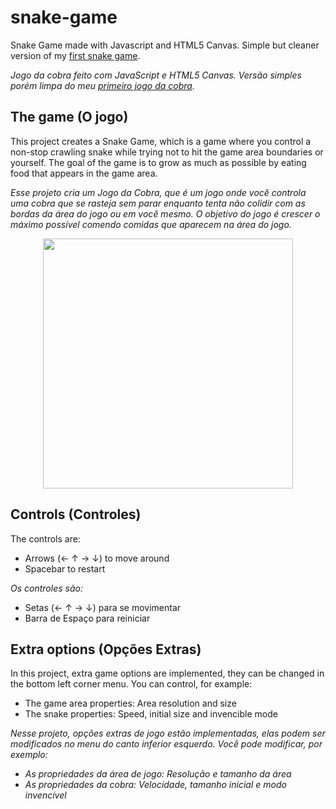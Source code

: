 # snake-game
Snake Game made with Javascript and HTML5 Canvas. Simple but cleaner version of my [first snake game](https://my-snake-game-niota2018.glitch.me/).

*Jogo da cobra feito com JavaScript e HTML5 Canvas. Versão simples porém limpa do meu [primeiro jogo da cobra](https://my-snake-game-niota2018.glitch.me/).*

## The game (O jogo)

This project creates a Snake Game, which is a game where you control a non-stop crawling snake while trying not to hit the game area boundaries or yourself. 
The goal of the game is to grow as much as possible by eating food that appears in the game area.

*Esse projeto cria um Jogo da Cobra, que é um jogo onde você controla uma cobra que se rasteja sem parar enquanto tenta não colidir com as bordas da área do jogo ou em você mesmo. 
O objetivo do jogo é crescer o máximo possível comendo comidas que aparecem na área do jogo.*

<p align="center">
  <img width="400" src="https://user-images.githubusercontent.com/44736064/62988027-2b371200-be19-11e9-9b0b-7dc487c2634b.gif">
</p>

## Controls (Controles)

The controls are:
- Arrows (← ↑ → ↓) to move around
- Spacebar to restart

*Os controles são:*
- Setas (← ↑ → ↓) para se movimentar
- Barra de Espaço para reiniciar

## Extra options (Opções Extras)

In this project, extra game options are implemented, they can be changed in the bottom left corner menu.
You can control, for example:
- The game area properties: Area resolution and size
- The snake properties: Speed, initial size and invencible mode

*Nesse projeto, opções extras de jogo estão implementadas, elas podem ser modificados no menu do canto inferior esquerdo.
Você pode modificar, por exemplo:*
- *As propriedades da área de jogo: Resolução e tamanho da área*
- *As propriedades da cobra: Velocidade, tamanho inicial e modo invencível*
